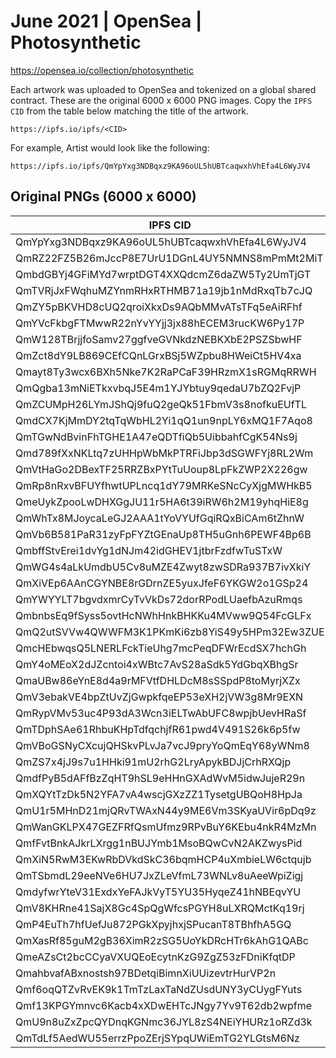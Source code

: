 # June 2021 | OpenSea | Photosynthetic

https://opensea.io/collection/photosynthetic

Each artwork was uploaded to OpenSea and tokenized on a global shared contract. These are the original 6000 x 6000 PNG images. Copy the `IPFS CID` from the table below matching the title of the artwork.

`https://ipfs.io/ipfs/<CID>`

For example, Artist would look like the following:

`https://ipfs.io/ipfs/QmYpYxg3NDBqxz9KA96oUL5hUBTcaqwxhVhEfa4L6WyJV4`

## Original PNGs (6000 x 6000)

IPFS CID | Title
-|-
QmYpYxg3NDBqxz9KA96oUL5hUBTcaqwxhVhEfa4L6WyJV4|Artist
QmRZ22FZ5B26mJccP8E7UrU1DGnL4UY5NMNS8mPmMt2MiT|Atmos
QmbdGBYj4GFiMYd7wrptDGT4XXQdcmZ6daZW5Ty2UmTjGT|Bathe
QmTVRjJxFWqhuMZYnmRHxRTHMB71a19jb1nMdRxqTb7cJQ|Bellows
QmZY5pBKVHD8cUQ2qroiXkxDs9AQbMMvATsTFq5eAiRFhf|Bright
QmYVcFkbgFTMwwR22nYvYYjj3jx88hECEM3rucKW6Py17P|Construct
QmW128TBrjjfoSamv27ggfveGVNkdzNEBKXbE2PSZSbwHF|Creature
QmZct8dY9LB869CEfCQnLGrxBSj5WZpbu8HWeiCt5HV4xa|Desert
Qmayt8Ty3wcx6BXh5Nke7K2RaPCaF39HRzmX1sRGMqRRWH|Desire
QmQgba13mNiETkxvbqJ5E4m1YJYbtuy9qedaU7bZQ2FvjP|Divide
QmZCUMpH26LYmJShQj9fuQ2geQk51FbmV3s8nofkuEUfTL|Dystopia
QmdCX7KjMmDY2tqTqWbHL2Yi1qQ1un9npLY6xMQ1F7Aqo8|Earth
QmTGwNdBvinFhTGHE1A47eQDTfiQb5UibbahfCgK54Ns9j|Ember
Qmd789fXxNKLtq7zUHHpWbMkPTRFiJbp3dSGWFYj8RL2Wm|Emerge
QmVtHaGo2DBexTF25RRZBxPYtTuUoup8LpFkZWP2X226gw|Erupt
QmRp8nRxvBFUYfhwtUPLncq1dY79MRKeSNcCyXjgMWHkB5|Escape
QmeUykZpooLwDHXGgJU11r5HA6t39iRW6h2M19yhqHiE8g|Flow
QmWhTx8MJoycaLeGJ2AAA1tYoVYUfGqiRQxBiCAm6tZhnW|Force
QmVb6B581PaR31zyFpFYZtGEnaUp8TH5uGnh6PEWF4Bp6B|Glory
QmbffStvErei1dvYg1dNJm42idGHEV1jtbrFzdfwTuSTxW|Growth
QmWG4s4aLkUmdbU5Cv8uMZE4Zwyt8zwSDRa937B7ivXkiY|Heart
QmXiVEp6AAnCGYNBE8rGDrnZE5yuxJfeF6YKGW2o1GSp24|Hope
QmYWYYLT7bgvdxmrCyTvVkDs72dorRPodLUaefbAzuRmqs|Journey
QmbnbsEq9fSyss5ovtHcNWhHnkBHKKu4MVww9Q54FcGLFx|Love
QmQ2utSVVw4QWWFM3K1PKmKi6zb8YiS49y5HPm32Ew3ZUE|Market
QmcHEbwqsQ5LNERLFckTieUhg7mcPeqDFWrEcdSX7hchGh|Memory
QmY4oMEoX2dJZcntoi4xWBtc7AvS28aSdk5YdGbqXBhgSr|Mineral
QmaUBw86eYnE8d4a9rMFVtfDHLDcM8sSSpdP8toMyrjXZx|Moss
QmV3ebakVE4bpZtUvZjGwpkfqeEP53eXH2jVW3g8Mr9EXN|Neon
QmRypVMv53uc4P93dA3Wcn3iELTwAbUFC8wpjbUevHRaSf|Paradise
QmTDphSAe61RhbuKHpTdfqchjfR61pwd4V491S26k6p5fw|Party
QmVBoGSNyCXcujQHSkvPLvJa7vcJ9pryYoQmEqY68yWNm8|Passion
QmZS7x4jJ9s7u1HHki91mU2rhG2LryApykBDJjCrhRXQjp|Pastel
QmdfPyB5dAFfBzZqHT9hSL9eHHnGXAdWvM5idwJujeR29n|Path
QmXQYtTzDk5N2YFA7vA4wscjGXzZZ1TysetgUBQoH8HpJa|Powder
QmU1r5MHnD21mjQRvTWAxN44y9ME6Vm3SKyaUVir6pDq9z|Queen
QmWanGKLPX47GEZFRfQsmUfmz9RPvBuY6KEbu4nkR4MzMn|Risen
QmfFvtBnkAJkrLXrgg1nBUJYmb1MsoBQwCvN2AKZwysPid|Royal
QmXiN5RwM3EKwRbDVkdSkC36bqmHCP4uXmbieLW6ctqujb|Rustic
QmTSbmdL29eeNVe6HU7JxZLeVfmL73WNLv8uAeeWpiZigj|Seabed
QmdyfwrYteV31ExdxYeFAJkVyT5YU35HyqeZ41hNBEqvYU|Shine
QmV8KHRne41SajX8Gc4SpQgWfcsPGYH8uLXRQMctKq19rj|Skew
QmP4EuTh7hfUefJu872PGkXpyjhxjSPucanT8TBhfhA5GQ|Storm
QmXasRf85guM2gB36XimR2zSG5UoYkDRcHTr6kAhG1QABc|Symbios
QmeAZsCt2bcCCyaVXUQEoEcytnKzG9ZgZ53zFDniKfqtDP|Thought
QmahbvafABxnostsh97BDetqiBimnXiUUizevtrHurVP2n|Tower
Qmf6oqQTZvRvEK9k1TmTzLaxTaNdZUsdUNY3yCUygFYuts|Vision
Qmf13KPGYmnvc6Kacb4xXDwEHTcJNgy7Yv9T62db2wpfme|Wander
QmU9n8uZxZpcQYDnqKGNmc36JYL8zS4NEiYHURz1oRZd3k|Wisp
QmTdLf5AedWU55errzPpoZErjSYpqUWiEmTG2YLGtsM6Nz|Worlds